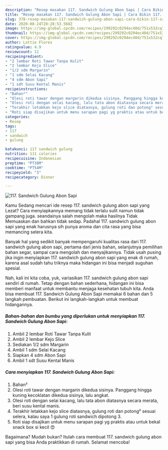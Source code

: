```yaml
---
description: "Resep masakan 117. Sandwich Gulung Abon Sapi | Cara Bikin 117. Sandwich Gulung Abon Sapi Yang Menggugah Selera"
title: "Resep masakan 117. Sandwich Gulung Abon Sapi | Cara Bikin 117. Sandwich Gulung Abon Sapi Yang Menggugah Selera"
slug: 378-resep-masakan-117-sandwich-gulung-abon-sapi-cara-bikin-117-sandwich-gulung-abon-sapi-yang-menggugah-selera
date: 2020-08-24T20:28:53.568Z
image: https://img-global.cpcdn.com/recipes/299292c0294ec40d/751x532cq70/117-sandwich-gulung-abon-sapi-foto-resep-utama.jpg
thumbnail: https://img-global.cpcdn.com/recipes/299292c0294ec40d/751x532cq70/117-sandwich-gulung-abon-sapi-foto-resep-utama.jpg
cover: https://img-global.cpcdn.com/recipes/299292c0294ec40d/751x532cq70/117-sandwich-gulung-abon-sapi-foto-resep-utama.jpg
author: Lottie Flores
ratingvalue: 4.9
reviewcount: 12
recipeingredient:
- "2 lembar Roti Tawar Tanpa Kulit"
- "2 lembar Kejo Slice"
- "1/2 sdm Margarin"
- "1 sdm Selai Kacang"
- "4 sdm Abon Sapi"
- "1 sdt Susu Kental Manis"
recipeinstructions:
- "Bahan²"
- "Olesi roti tawar dengan margarin dikedua sisinya. Panggang hingga kuning kecoklatan dikedua sisinya, lalu angkat."
- "Olesi roti dengan selai kacang, lalu tata abon diatasnya secara merata, beri susu kental manis."
- "Terakhir letakkan kejo slice diatasnya, gulung roti dan potong² sesuai selera, kalau saya 1 gulung roti sandwich dipotong 3."
- "Roti siap disajikan untuk menu sarapan pagi yg praktis atau untuk bekal snack box si kecil 😍"
categories:
- Resep
tags:
- 117
- sandwich
- gulung

katakunci: 117 sandwich gulung 
nutrition: 111 calories
recipecuisine: Indonesian
preptime: "PT38M"
cooktime: "PT54M"
recipeyield: "3"
recipecategory: Dinner

---
```



![117. Sandwich Gulung Abon Sapi](https://img-global.cpcdn.com/recipes/299292c0294ec40d/751x532cq70/117-sandwich-gulung-abon-sapi-foto-resep-utama.jpg)

Kamu Sedang mencari ide resep 117. sandwich gulung abon sapi yang Lezat? Cara menyiapkannya memang tidak terlalu sulit namun tidak gampang juga. seandainya salah mengolah maka hasilnya Tidak Memuaskan dan bahkan tidak sedap. Padahal 117. sandwich gulung abon sapi yang enak harusnya sih punya aroma dan cita rasa yang bisa memancing selera kita.

Banyak hal yang sedikit banyak mempengaruhi kualitas rasa dari 117. sandwich gulung abon sapi, pertama dari jenis bahan, selanjutnya pemilihan bahan segar, sampai cara mengolah dan menyajikannya. Tidak usah pusing jika ingin menyiapkan 117. sandwich gulung abon sapi yang enak di rumah, karena asal sudah tahu triknya maka hidangan ini bisa menjadi suguhan spesial.




Nah, kali ini kita coba, yuk, variasikan 117. sandwich gulung abon sapi sendiri di rumah. Tetap dengan bahan sederhana, hidangan ini bisa memberi manfaat untuk membantu menjaga kesehatan tubuh kita. Anda bisa membuat 117. Sandwich Gulung Abon Sapi memakai 6 bahan dan 5 langkah pembuatan. Berikut ini langkah-langkah untuk membuat hidangannya.

<!--inarticleads1-->

##### Bahan-bahan dan bumbu yang diperlukan untuk menyiapkan 117. Sandwich Gulung Abon Sapi:

1. Ambil 2 lembar Roti Tawar Tanpa Kulit
1. Ambil 2 lembar Kejo Slice
1. Sediakan 1/2 sdm Margarin
1. Ambil 1 sdm Selai Kacang
1. Siapkan 4 sdm Abon Sapi
1. Ambil 1 sdt Susu Kental Manis




<!--inarticleads2-->

##### Cara menyiapkan 117. Sandwich Gulung Abon Sapi:

1. Bahan²
1. Olesi roti tawar dengan margarin dikedua sisinya. Panggang hingga kuning kecoklatan dikedua sisinya, lalu angkat.
1. Olesi roti dengan selai kacang, lalu tata abon diatasnya secara merata, beri susu kental manis.
1. Terakhir letakkan kejo slice diatasnya, gulung roti dan potong² sesuai selera, kalau saya 1 gulung roti sandwich dipotong 3.
1. Roti siap disajikan untuk menu sarapan pagi yg praktis atau untuk bekal snack box si kecil 😍




Bagaimana? Mudah bukan? Itulah cara membuat 117. sandwich gulung abon sapi yang bisa Anda praktikkan di rumah. Selamat mencoba!
